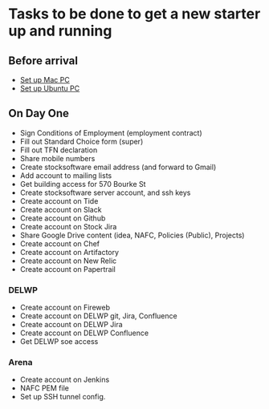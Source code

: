 # Tasks to be done to get a new starter up and running

## Before arrival
* [Set up Mac PC](./Induction-NewPC-Ubuntu.md)
* [Set up Ubuntu PC](./Induction-NewPC-Ubuntu.md)

## On Day One
* Sign Conditions of Employment (employment contract)
* Fill out Standard Choice form (super)
* Fill out TFN declaration 
* Share mobile numbers
* Create stocksoftware email address (and forward to Gmail)
* Add account to mailing lists
* Get building access for 570 Bourke St
* Create stocksoftware server account, and ssh keys
* Create account on Tide
* Create account on Slack
* Create account on Github
* Create account on Stock Jira
* Share Google Drive content (idea, NAFC, Policies (Public), Projects) 
* Create account on Chef
* Create account on Artifactory
* Create account on New Relic
* Create account on Papertrail

### DELWP

* Create account on Fireweb
* Create account on DELWP git, Jira, Confluence
* Create account on DELWP Jira
* Create account on DELWP Confluence
* Get DELWP soe access

### Arena

* Create account on Jenkins
* NAFC PEM file
* Set up SSH tunnel config.
